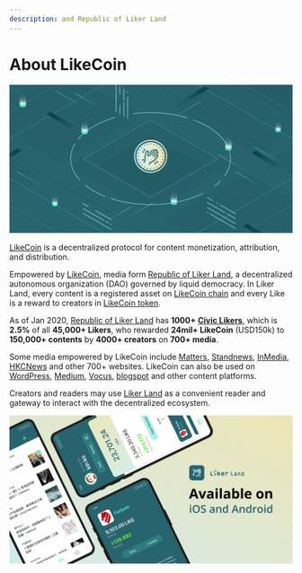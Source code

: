 ```yaml
---
description: and Republic of Liker Land
---
```


# About LikeCoin



![](.gitbook/assets/likecoin_presskit_likecoin_asset_likecoinfeature.png)

[LikeCoin](https://like.co) is a decentralized protocol for content monetization, attribution, and distribution. 

Empowered by [LikeCoin](https://likecoin.bigdipper.live/), media form [Republic of Liker Land](https://like.co/in/getapp), a decentralized autonomous organization \(DAO\) governed by liquid democracy. In Liker Land, every content is a registered asset on [LikeCoin chain](https://likecoin.bigdipper.live/) and every Like is a reward to creators in [LikeCoin token](https://coinmarketcap.com/currencies/likecoin/).

As of Jan 2020, [Republic of Liker Land](https://like.co/in/getapp) has **1000+** [**Civic Likers**](https://liker.land/civic), which is **2.5%** of all **45,000+ Likers**, who rewarded **24mil+ LikeCoin** \(USD150k\) to **150,000+ contents** by **4000+ creators** on **700+ media**.

Some media empowered by LikeCoin include [Matters](https://matters.news/), [Standnews](https://www.thestandnews.com/), [InMedia](https://www.inmediahk.net/), [HKCNews](https://www.hkcnews.com/) and other 700+ websites. LikeCoin can also be used on [WordPress](https://wordpress.org/plugins/likecoin/), [Medium](https://medium.com), [Vocus](https://vocus.cc), [blogspot](https://www.blogspot.com) and other content platforms. 

Creators and readers may use [Liker Land](https://like.co/in/getapp) as a convenient reader and gateway to interact with the decentralized ecosystem. 

![](.gitbook/assets/likecoin_ad72_appstore_og_ios_android.png)

